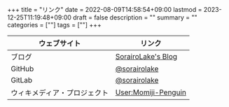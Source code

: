 +++
title = "リンク"
date = 2022-08-09T14:58:54+09:00
lastmod = 2023-12-25T11:19:48+09:00
draft = false
description = ""
summary = ""
categories = [""]
tags = [""]
+++

| ウェブサイト                 | リンク                                                                     |
| ---------------------------- | -------------------------------------------------------------------------- |
| ブログ                       | [SorairoLake's Blog](https://sorairolake.github.io/blog/)                  |
| GitHub                       | [@sorairolake](https://github.com/sorairolake)                             |
| GitLab                       | [@sorairolake](https://gitlab.com/sorairolake)                             |
| ウィキメディア・プロジェクト | [User:Momiji-Penguin](https://meta.wikimedia.org/wiki/User:Momiji-Penguin) |
